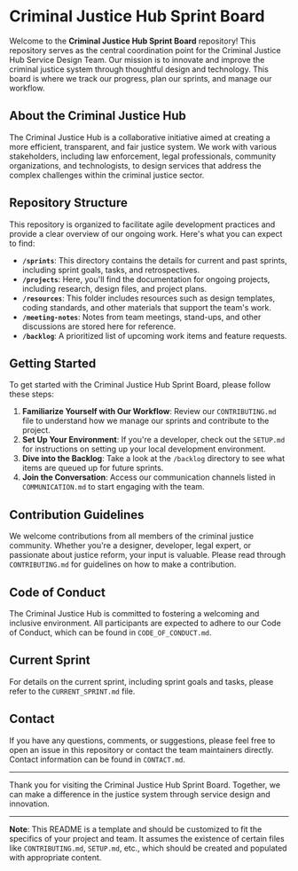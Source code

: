 # Criminal Justice Hub Sprint Board

Welcome to the **Criminal Justice Hub Sprint Board** repository! This repository serves as the central coordination point for the Criminal Justice Hub Service Design Team. Our mission is to innovate and improve the criminal justice system through thoughtful design and technology. This board is where we track our progress, plan our sprints, and manage our workflow.

## About the Criminal Justice Hub

The Criminal Justice Hub is a collaborative initiative aimed at creating a more efficient, transparent, and fair justice system. We work with various stakeholders, including law enforcement, legal professionals, community organizations, and technologists, to design services that address the complex challenges within the criminal justice sector.

## Repository Structure

This repository is organized to facilitate agile development practices and provide a clear overview of our ongoing work. Here's what you can expect to find:

- **`/sprints`**: This directory contains the details for current and past sprints, including sprint goals, tasks, and retrospectives.
- **`/projects`**: Here, you'll find the documentation for ongoing projects, including research, design files, and project plans.
- **`/resources`**: This folder includes resources such as design templates, coding standards, and other materials that support the team's work.
- **`/meeting-notes`**: Notes from team meetings, stand-ups, and other discussions are stored here for reference.
- **`/backlog`**: A prioritized list of upcoming work items and feature requests.

## Getting Started

To get started with the Criminal Justice Hub Sprint Board, please follow these steps:

1. **Familiarize Yourself with Our Workflow**: Review our `CONTRIBUTING.md` file to understand how we manage our sprints and contribute to the project.
2. **Set Up Your Environment**: If you're a developer, check out the `SETUP.md` for instructions on setting up your local development environment.
3. **Dive into the Backlog**: Take a look at the `/backlog` directory to see what items are queued up for future sprints.
4. **Join the Conversation**: Access our communication channels listed in `COMMUNICATION.md` to start engaging with the team.

## Contribution Guidelines

We welcome contributions from all members of the criminal justice community. Whether you're a designer, developer, legal expert, or passionate about justice reform, your input is valuable. Please read through `CONTRIBUTING.md` for guidelines on how to make a contribution.

## Code of Conduct

The Criminal Justice Hub is committed to fostering a welcoming and inclusive environment. All participants are expected to adhere to our Code of Conduct, which can be found in `CODE_OF_CONDUCT.md`.

## Current Sprint

For details on the current sprint, including sprint goals and tasks, please refer to the `CURRENT_SPRINT.md` file.

## Contact

If you have any questions, comments, or suggestions, please feel free to open an issue in this repository or contact the team maintainers directly. Contact information can be found in `CONTACT.md`.

---

Thank you for visiting the Criminal Justice Hub Sprint Board. Together, we can make a difference in the justice system through service design and innovation.

---

**Note**: This README is a template and should be customized to fit the specifics of your project and team. It assumes the existence of certain files like `CONTRIBUTING.md`, `SETUP.md`, etc., which should be created and populated with appropriate content.

